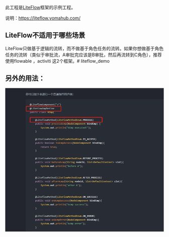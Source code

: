 此工程是[LiteFlow](https://gitee.com/dromara/liteFlow )框架的示例工程。

说明：https://liteflow.yomahub.com/

## LiteFlow不适用于哪些场景

LiteFlow只做基于逻辑的流转，而不做基于角色任务的流转。如果你想做基于角色任务的流转（类似于审批流，A审批完应该是B审批，然后再流转到C角色），推荐使用flowable ，activiti 这2个框架。# liteflow_demo


## 另外的用法：

![01318.png](https://raw.githubusercontent.com/b286951543/resources/main/img2/01318.png)